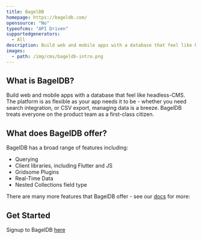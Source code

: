 ```yaml
---
title: BagelDB
homepage: https://bageldb.com/
opensource: "No"
typeofcms: "API Driven"
supportedgenerators:
  - All
description: Build web and mobile apps with a database that feel like headless-CMS. The platform is as flexible as your app needs it to be - whether you need search integration, or CSV export, managing data is a breeze. BagelDB treats everyone on the product team as a first-class citizen.
images:
  - path: /img/cms/bageldb-intro.png
---
```

## What is BagelDB?

Build web and mobile apps with a database that feel like headless-CMS. The platform is as flexible as your app needs it to be - whether you need search integration, or CSV export, managing data is a breeze. BagelDB treats everyone on the product team as a first-class citizen.

## What does BagelDB offer?

BagelDB has a broad range of features including:
 - Querying
 - Client libraries, including Flutter and JS
 - Gridsome Plugins
 - Real-Time Data
 - Nested Collections field type
 
 There are many more features that BagelDB offer - see our [docs](https://docs.bageldb.com) for more: 
 
## Get Started

Signup to BagelDB [here](https://app.bageldb.com/signup)
